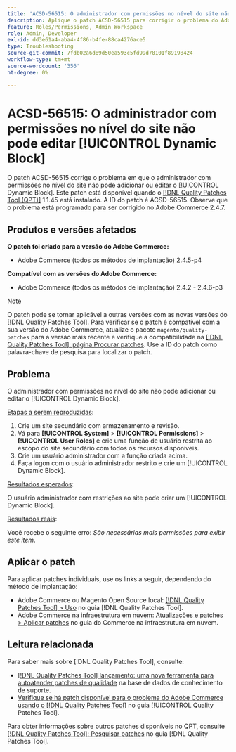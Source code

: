 ```yaml
---
title: 'ACSD-56515: O administrador com permissões no nível do site não pode editar [!UICONTROL Dynamic Block]'
description: Aplique o patch ACSD-56515 para corrigir o problema do Adobe Commerce em que o administrador com permissões no nível do site não pode adicionar ou editar o [!UICONTROL Dynamic Block].
feature: Roles/Permissions, Admin Workspace
role: Admin, Developer
exl-id: dd3e61a4-aba4-4f86-b4fe-88ca4276ace5
type: Troubleshooting
source-git-commit: 7fdb02a6d89d50ea593c5fd99d78101f89198424
workflow-type: tm+mt
source-wordcount: '356'
ht-degree: 0%

---
```


# ACSD-56515: O administrador com permissões no nível do site não pode editar [!UICONTROL Dynamic Block]

O patch ACSD-56515 corrige o problema em que o administrador com permissões no nível do site não pode adicionar ou editar o [!UICONTROL Dynamic Block]. Este patch está disponível quando o [[!DNL Quality Patches Tool (QPT)]](https://experienceleague.adobe.com/en/docs/commerce-operations/tools/quality-patches-tool/quality-patches-tool-to-self-serve-quality-patches) 1.1.45 está instalado. A ID do patch é ACSD-56515. Observe que o problema está programado para ser corrigido no Adobe Commerce 2.4.7.

## Produtos e versões afetados

**O patch foi criado para a versão do Adobe Commerce:**

* Adobe Commerce (todos os métodos de implantação) 2.4.5-p4

**Compatível com as versões do Adobe Commerce:**

* Adobe Commerce (todos os métodos de implantação) 2.4.2 - 2.4.6-p3

>[!NOTE]
>
>O patch pode se tornar aplicável a outras versões com as novas versões do [!DNL Quality Patches Tool]. Para verificar se o patch é compatível com a sua versão do Adobe Commerce, atualize o pacote `magento/quality-patches` para a versão mais recente e verifique a compatibilidade na [[!DNL Quality Patches Tool]: página Procurar patches](https://experienceleague.adobe.com/tools/commerce-quality-patches/index.html). Use a ID do patch como palavra-chave de pesquisa para localizar o patch.

## Problema

O administrador com permissões no nível do site não pode adicionar ou editar o [!UICONTROL Dynamic Block].

<u>Etapas a serem reproduzidas</u>:

1. Crie um site secundário com armazenamento e revisão.
1. Vá para **[!UICONTROL System]** > **[!UICONTROL Permissions]** > **[!UICONTROL User Roles]** e crie uma função de usuário restrita ao escopo do site secundário com todos os recursos disponíveis.
1. Crie um usuário administrador com a função criada acima.
1. Faça logon com o usuário administrador restrito e crie um [!UICONTROL Dynamic Block].

<u>Resultados esperados</u>:

O usuário administrador com restrições ao site pode criar um [!UICONTROL Dynamic Block].

<u>Resultados reais</u>:

Você recebe o seguinte erro: *São necessárias mais permissões para exibir este item*.

## Aplicar o patch

Para aplicar patches individuais, use os links a seguir, dependendo do método de implantação:

* Adobe Commerce ou Magento Open Source local: [[!DNL Quality Patches Tool] > Uso](/help/tools/quality-patches-tool/usage.md) no guia [!DNL Quality Patches Tool].
* Adobe Commerce na infraestrutura em nuvem: [Atualizações e patches > Aplicar patches](https://experienceleague.adobe.com/docs/commerce-cloud-service/user-guide/develop/upgrade/apply-patches.html) no guia do Commerce na infraestrutura em nuvem.

## Leitura relacionada

Para saber mais sobre [!DNL Quality Patches Tool], consulte:

* [[!DNL Quality Patches Tool] lançamento: uma nova ferramenta para autoatender patches de qualidade](https://experienceleague.adobe.com/en/docs/commerce-operations/tools/quality-patches-tool/quality-patches-tool-to-self-serve-quality-patches) na base de dados de conhecimento de suporte.
* [Verifique se há patch disponível para o problema do Adobe Commerce usando o  [!DNL Quality Patches Tool]](/help/tools/quality-patches-tool/patches-available-in-qpt/check-patch-for-magento-issue-with-magento-quality-patches.md) no guia [!UICONTROL Quality Patches Tool].


Para obter informações sobre outros patches disponíveis no QPT, consulte [[!DNL Quality Patches Tool]: Pesquisar patches](https://experienceleague.adobe.com/tools/commerce-quality-patches/index.html) no guia [!DNL Quality Patches Tool].
